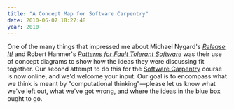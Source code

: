 ```yaml
---
title: "A Concept Map for Software Carpentry"
date: 2010-06-07 18:27:48
year: 2010
---
```

One of the many things that impressed me about Michael Nygard's <a href="http://www.amazon.com/Release-Production-Ready-Software-Pragmatic-Programmers/dp/0978739213"><em>Release It!</em></a> and Robert Hanmer's <a href="http://www.amazon.com/Patterns-Fault-Tolerant-Software-Wiley/dp/0470319798"><em>Patterns for Fault Tolerant Software</em></a> was their use of concept diagrams to show how the ideas they were discussing fit together. Our second attempt to do this for the <a href="http://www.software-carpentry.org/">Software Carpentry</a> course is now online, and we'd welcome your input. Our goal is to encompass what we think is meant by "computational thinking"—please let us know what we've left out, what we've got wrong, and where the ideas in the blue box ought to go.
